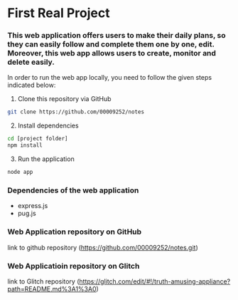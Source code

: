 # First Real Project

### This web application offers users to make their daily plans, so they can easily follow and complete them one by one, edit. Moreover, this web app allows users to create, monitor and delete easily. 

In order to run the web app locally, you need to follow the given steps indicated below:

1. Clone this repository via GitHub
```bash
git clone https://github.com/00009252/notes
```
2. Install dependencies
```bash
cd [project folder]
npm install 
```

3. Run the application
```bash
node app
```

### Dependencies of the web application
- express.js
- pug.js

### Web Application repository on GitHub

link to github repository (https://github.com/00009252/notes.git)

### Web  Applicatioin repository on Glitch
 
 link to Glitch repository (https://glitch.com/edit/#!/truth-amusing-appliance?path=README.md%3A1%3A0)